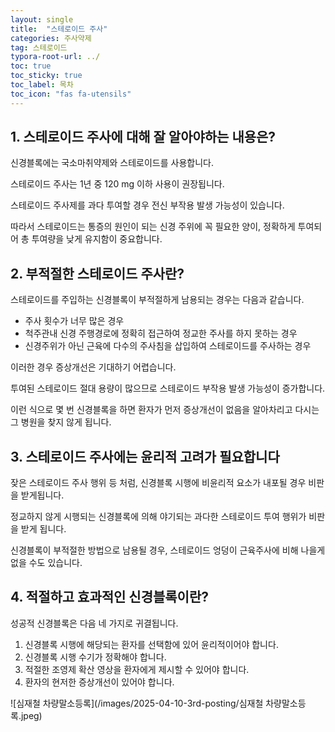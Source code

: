 ```yaml
---
layout: single
title:  "스테로이드 주사"
categories: 주사약제
tag: 스테로이드
typora-root-url: ../
toc: true
toc_sticky: true
toc_label: 목차
toc_icon: "fas fa-utensils"
---
```


## 1. 스테로이드 주사에 대해 잘 알아야하는 내용은?

신경블록에는 국소마취약제와 스테로이드를 사용합니다.

스테로이드 주사는 1년 중 120 mg 이하 사용이 권장됩니다. 

스테로이드 주사제를 과다 투여할 경우 전신 부작용 발생 가능성이 있습니다. 

따라서 스테로이드는 통증의 원인이 되는 신경 주위에 꼭 필요한 양이, 정확하게 투여되어 총 투여량을 낮게 유지함이 중요합니다. 



## 2. 부적절한 스테로이드 주사란?

스테로이드를 주입하는 신경블록이 부적절하게 남용되는 경우는 다음과 같습니다. 

* 주사 횟수가 너무 많은 경우
* 척주관내 신경 주행경로에 정확히 접근하여 정교한 주사를 하지 못하는 경우
* 신경주위가 아닌 근육에 다수의 주사침을 삽입하여 스테로이드를 주사하는 경우

이러한 경우 증상개선은 기대하기 어렵습니다. 

투여된 스테로이드  절대 용량이 많으므로 스테로이드 부작용 발생 가능성이 증가합니다.

이런 식으로 몇 번 신경블록을 하면 환자가 먼저 증상개선이 없음을 알아차리고 다시는 그 병원을 찾지 않게 됩니다.



## 3. 스테로이드 주사에는 윤리적 고려가 필요합니다

잦은 스테로이드 주사 행위 등 처럼, 신경블록 시행에 비윤리적 요소가 내포될 경우 비판을 받게됩니다. 

정교하지 않게 시행되는 신경블록에 의해 야기되는  과다한 스테로이드 투여 행위가  비판을 받게 됩니다. 

신경블록이 부적절한 방법으로 남용될 경우, 스테로이드 엉덩이 근육주사에 비해 나을게 없을 수도 있습니다. 



## 4. 적절하고 효과적인 신경블록이란?

성공적 신경블록은 다음 네 가지로 귀결됩니다. 

1. 신경블록 시행에 해당되는 환자를 선택함에 있어 윤리적이어야 합니다.  
2. 신경블록 시행 수기가 정확해야 합니다. 
3. 적절한 조영제 확산 영상을 환자에게 제시할 수 있어야 합니다. 
4. 환자의 현저한 증상개선이 있어야 합니다. 



![심재철 차량말소등록](/images/2025-04-10-3rd-posting/심재철 차량말소등록.jpeg)







